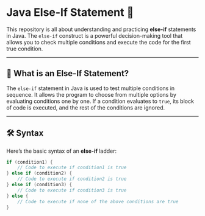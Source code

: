 # Java Else-If Statement 🧩

This repository is all about understanding and practicing **else-if** statements in Java. The `else-if` construct is a powerful decision-making tool that allows you to check multiple conditions and execute the code for the first true condition.

---

## 🌟 What is an Else-If Statement?
The `else-if` statement in Java is used to test multiple conditions in sequence. It allows the program to choose from multiple options by evaluating conditions one by one. If a condition evaluates to `true`, its block of code is executed, and the rest of the conditions are ignored.

---

## 🛠️ Syntax
Here’s the basic syntax of an **else-if** ladder:
```java
if (condition1) {
    // Code to execute if condition1 is true
} else if (condition2) {
    // Code to execute if condition2 is true
} else if (condition3) {
    // Code to execute if condition3 is true
} else {
    // Code to execute if none of the above conditions are true
}
